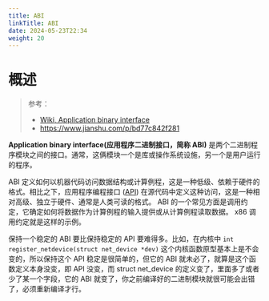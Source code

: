```yaml
---
title: ABI
linkTitle: ABI
date: 2024-05-23T22:34
weight: 20
---
```


# 概述

> 参考：
>
> - [Wiki, Application binary interface](https://en.wikipedia.org/wiki/Application_binary_interface)
> - https://www.jianshu.com/p/bd77c842f281

**Application binary interface(应用程序二进制接口，简称 ABI)** 是两个二进制程序模块之间的接口。通常，这俩模块一个是库或操作系统设施，另一个是用户运行的程序。

ABI 定义如何以机器代码访问数据结构或计算例程，这是一种低级、依赖于硬件的格式。相比之下，应用程序编程接口 ([API](/docs/2.编程/API/API.md)) 在源代码中定义这种访问，这是一种相对高级、独立于硬件、通常是人类可读的格式。 ABI 的一个常见方面是调用约定，它确定如何将数据作为计算例程的输入提供或从计算例程读取数据。 x86 调用约定就是这样的示例。

保持一个稳定的 ABI 要比保持稳定的 API 要难得多。比如，在内核中 `int register_netdevice(struct net_device *dev)` 这个内核函数原型基本上是不会变的，所以保持这个 API 稳定是很简单的，但它的 ABI 就未必了，就算是这个函数定义本身没变，即 API 没变，而 struct net_device 的定义变了，里面多了或者少了某一个字段，它的 ABI 就变了，你之前编译好的二进制模块就很可能会出错了，必须重新编译才行。
